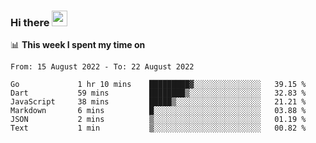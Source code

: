 ### Hi there <a href="https://www.gautamkrishnar.com/"><img src="https://media.giphy.com/media/hvRJCLFzcasrR4ia7z/giphy.gif" width="25px"></a>

📊 **This week I spent my time on**

<!--START_SECTION:waka-->

```text
From: 15 August 2022 - To: 22 August 2022

Go             1 hr 10 mins    █████████▓░░░░░░░░░░░░░░░   39.15 %
Dart           59 mins         ████████▒░░░░░░░░░░░░░░░░   32.83 %
JavaScript     38 mins         █████▒░░░░░░░░░░░░░░░░░░░   21.21 %
Markdown       6 mins          █░░░░░░░░░░░░░░░░░░░░░░░░   03.88 %
JSON           2 mins          ▒░░░░░░░░░░░░░░░░░░░░░░░░   01.19 %
Text           1 min           ▒░░░░░░░░░░░░░░░░░░░░░░░░   00.82 %
```

<!--END_SECTION:waka-->
